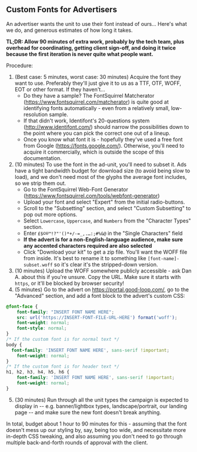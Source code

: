 ## Custom Fonts for Advertisers

An advertiser wants the unit to use their font instead of ours...
Here's what we do, and generous estimates of how long it takes.

**TL;DR: Allow 90 minutes of extra work, probably by the tech team, plus overhead for coordinating, getting client sign-off, and doing it twice because the first iteration is never quite what people want.**

Procedure:
1. (Best case: 5 minutes, worst case: 30 minutes) Acquire the font they want to use. Preferably they'll just give it to us as a TTF, OTF, WOFF, EOT or other format. If they haven't...
    - Do they have a sample? The FontSquirrel Matcherator (https://www.fontsquirrel.com/matcherator) is quite good at identifying fonts automatically - even from a relatively small, low-resolution sample.
    - If that didn't work, Identifont's 20-questions system (http://www.identifont.com/) should narrow the possibilities down to the point where you can pick the correct one out of a lineup.
    - Once you know what font it is - hopefully they've used a free font from Google (https://fonts.google.com/). Otherwise, you'll need to acquire it commercially, which is outside the scope of this documentation.
2. (10 minutes) To use the font in the ad-unit, you'll need to subset it. Ads have a tight bandwidth budget for download size (to avoid being slow to load), and we don't need most of the glyphs the average font includes, so we strip them out.
    - Go to the FontSquirrel Web-Font Generator (https://www.fontsquirrel.com/tools/webfont-generator)
    - Upload your font and select "Expert" from the initial radio-buttons.
    - Scroll to the "Subsetting" section, and select "Custom Subsetting" to pop out more options.
    - Select `Lowercase`, `Uppercase`, and `Numbers` from the "Character Types" section.
    - Enter `£$©®™!?"'()*+/-=_,.…:;#%&@` in the "Single Characters" field
    - **If the advert is for a non-English-language audience, make sure any accented characters required are also selected**
    - Click "Download your kit" to get a zip file. You'll want the WOFF file from inside. It's best to rename it to something like `[font-name]-subset.woff` so it's clear it's the stripped-down version.
3. (10 minutes) Upload the WOFF somewhere publicly accessible - ask Dan A. about this if you're unsure. Copy the URL. Make sure it starts with `https`, or it'll be blocked by browser security!
4. (5 minutes) Go to the advert on https://portal.good-loop.com/, go to the "Advanced" section, and add a font block to the advert's custom CSS:
```css
@font-face {
	font-family: "INSERT FONT NAME HERE";
	src: url('https://INSERT-FONT-FILE-URL-HERE') format('woff');
	font-weight: normal;
	font-style: normal;
}
/* If the custom font is for normal text */
body {
  font-family: 'INSERT FONT NAME HERE', sans-serif !important;
	font-weight: normal;
}
/* If the custom font is for header text */
h1, h2, h3, h4, h5, h6 {
	font-family: 'INSERT FONT NAME HERE', sans-serif !important;
	font-weight: normal;
}
```
5. (30 minutes) Run through all the unit types the campaign is expected to display in -- e.g. banner/lightbox types, landscape/portrait, our landing page -- and make sure the new font doesn't break anything.

In total, budget about 1 hour to 90 minutes for this - assuming that the font doesn't mess up our styling by, say, being too wide, and necessitate more in-depth CSS tweaking, and also assuming you don't need to go through multiple back-and-forth rounds of approval with the client.
